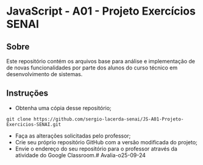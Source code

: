 # JavaScript - A01 - Projeto Exercícios SENAI

## Sobre

Este repositório contém os arquivos base para análise e implementação de de novas funcionalidades por parte dos alunos do curso técnico em desenvolvimento de sistemas.

## Instruções

* Obtenha uma cópia desse repositório; 
```console
git clone https://github.com/sergio-lacerda-senai/JS-A01-Projeto-Exercicios-SENAI.git
```
* Faça as alterações solicitadas pelo professor;
* Crie seu próprio repositório GitHub com a versão modificada do projeto;
* Envie o endereço do seu repositório para o professor através da atividade do Google Classroom.#   A v a l i a - o 2 5 - 0 9 - 2 4  
 